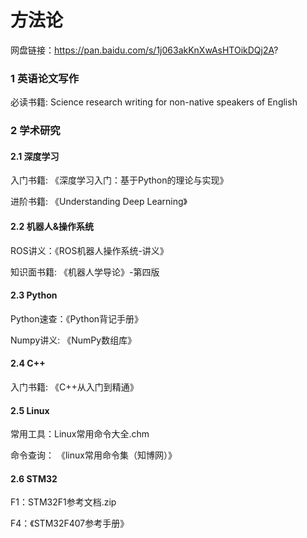 # 方法论

网盘链接：https://pan.baidu.com/s/1j063akKnXwAsHTOikDQj2A?


### 1 英语论文写作

必读书籍: Science research writing for non-native speakers of English


### 2 学术研究

#### 2.1 深度学习

入门书籍: 《深度学习入门：基于Python的理论与实现》

进阶书籍: 《Understanding Deep Learning》


#### 2.2 机器人&操作系统

ROS讲义：《ROS机器人操作系统-讲义》

知识面书籍: 《机器人学导论》-第四版


#### 2.3 Python

Python速查：《Python背记手册》

Numpy讲义: 《NumPy数组库》


#### 2.4 C++

入门书籍: 《C++从入门到精通》


#### 2.5 Linux

常用工具：Linux常用命令大全.chm

命令查询： 《linux常用命令集（知博网）》


#### 2.6 STM32

F1：STM32F1参考文档.zip

F4：《STM32F407参考手册》



